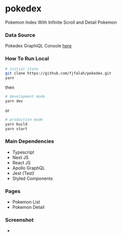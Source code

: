 # pokedex
Pokemon Index With Infinite Scroll and Detail Pokemon

### Data Source
Pokedex GraphiQL Console [here](https://graphql-pokemon.now.sh/)

### How To Run Local
```bash
# initial state
git clone https://github.com/fjfalah/pokedex.git
yarn
```
then
```bash
# development mode
yarn dev
```
or
```bash
# production mode
yarn build
yarn start
```

### Main Dependencies
- Typescript
- Next JS
- React JS
- Apollo GraphQL
- Jest (Test)
- Styled Components

### Pages
- Pokemon List 
- Pokemon Detail

### Screenshot
-
